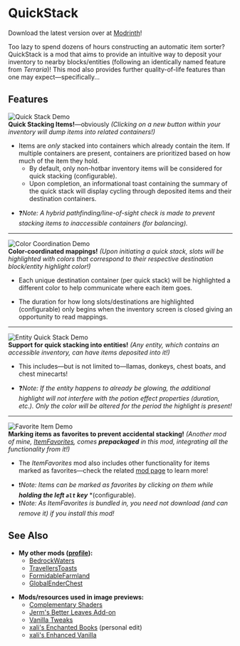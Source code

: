 # QuickStack
Download the latest version over at [Modrinth](https://modrinth.com/mod/quickstack)!

Too lazy to spend dozens of hours constructing an automatic item sorter? QuickStack is a mod that aims to provide an intuitive way to deposit your inventory to nearby blocks/entities (following an identically named feature from *Terraria*)! This mod also provides further quality-of-life features than one may expect—specifically...

## Features
![Quick Stack Demo](https://files.catbox.moe/ec8vmt.gif "Quick Stack Demo")  
**Quick Stacking Items!**—obviously *(Clicking on a new button within your inventory will dump items into related containers!)*
* Items are *only* stacked into containers which already contain the item. If multiple containers are present, containers are prioritized based on how much of the item they hold.
    * By default, only non-hotbar inventory items will be considered for quick stacking (configurable).
    * Upon completion, an informational toast containing the summary of the quick stack will display cycling through deposited items and their destination containers.
- ❓*Note: A hybrid pathfinding/line-of-sight check is made to prevent stacking items to inaccessible containers (for balancing).*
---  
![Color Coordination Demo](https://files.catbox.moe/xguul6.gif "Color Coordination Demo")  
**Color-coordinated mappings!** *(Upon initiating a quick stack, slots will be highlighted with colors that correspond to their respective destination block/entity highlight color!)*
* Each unique destination container (per quick stack) will be highlighted a different color to help communicate where each item goes.
- The duration for how long slots/destinations are highlighted (configurable) only begins when the inventory screen is closed giving an opportunity to read mappings.
---  
![Entity Quick Stack Demo](https://files.catbox.moe/qfxi9e.gif "Entity Quick Stack Demo")  
**Support for quick stacking into entities!** *(Any entity, which contains an accessible inventory, can have items deposited into it!)*
* This includes—but is not limited to—llamas, donkeys, chest boats, and chest minecarts!
- ❓*Note: If the entity happens to already be glowing, the additional highlight will not interfere with the potion effect properties (duration, etc.). Only the color will be altered for the period the highlight is present!*
---  
![Favorite Item Demo](https://files.catbox.moe/lw0n1w.gif "Favorite Item Demo")  
**Marking items as favorites to prevent accidental stacking!** *(Another mod of mine, [ItemFavorites](https://modrinth.com/mod/itemfavorites), comes* ***prepackaged*** *in this mod, integrating all the functionality from it!)*
* The *ItemFavorites* mod also includes other functionality for items marked as favorites—check the related [mod page](https://modrinth.com/mod/itemfavorites) to learn more!
- ❗*Note: Items can be marked as favorites by clicking on them while* ***holding the left `alt` key*** *(configurable).
- ❗*Note: As *ItemFavorites* is bundled in, you need not download (and can remove it) if you install this mod!*

## See Also
* **My other mods ([profile](https://modrinth.com/user/2Retr0)):**
    * [BedrockWaters](https://modrinth.com/mod/bedrockwaters)
    * [TravellersToasts](https://modrinth.com/mod/travellerstoasts)
    * [FormidableFarmland](https://modrinth.com/mod/formidablefarmland)
    * [GlobalEnderChest](https://modrinth.com/mod/globalenderchest)
- **Mods/resources used in image previews:**
    - [Complementary Shaders](https://www.curseforge.com/minecraft/customization/complementary-shaders)
    - [Jerm's Better Leaves Add-on](https://www.curseforge.com/minecraft/texture-packs/better-leaves-add-on-2-0)
    - [Vanilla Tweaks](https://vanillatweaks.net/picker/resource-packs/)
    - [xali's Enchanted Books](https://www.curseforge.com/minecraft/texture-packs/xalis-enchanted-books) (personal edit)
    - [xali's Enhanced Vanilla](https://www.curseforge.com/minecraft/texture-packs/xalis-enhanced-vanilla)  
<br></br>
